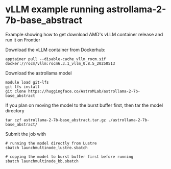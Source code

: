 # vLLM example running astrollama-2-7b-base_abstract 

Example showing how to get download AMD's vLLM container release and run it on Frontier

Download the vLLM container from Dockerhub:
```
apptainer pull --disable-cache vllm_rocm.sif docker://rocm/vllm:rocm6.3.1_vllm_0.8.5_20250513
```

Download the astrollama model
```
module load git-lfs
git lfs install
git clone https://huggingface.co/AstroMLab/astrollama-2-7b-base_abstract
```

If you plan on moving the model to the burst buffer first, then tar the model directory
```
tar czf astrollama-2-7b-base_abstract.tar.gz ./astrollama-2-7b-base_abstract/
```



Submit the job with
```
# running the model directly from Lustre
sbatch launchmultinode_lustre.sbatch

# copying the model to burst buffer first before running
sbatch launchmultinode_bb.sbatch
```
